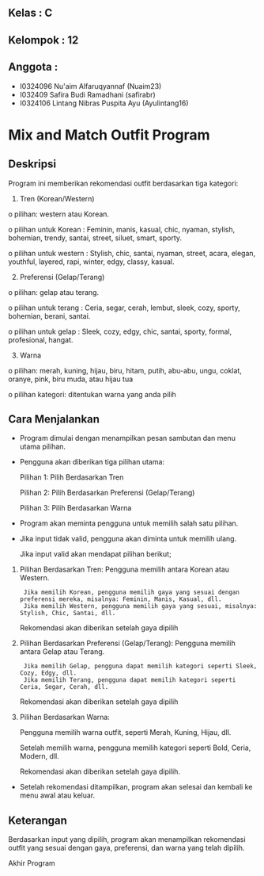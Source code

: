 ## Kelas        : C
## Kelompok     : 12
## Anggota      :
- I0324096 	    Nu'aim Alfaruqyannaf	    (Nuaim23)
- I032409       Safira Budi Ramadhani       (safirabr)
- I0324106      Lintang Nibras Puspita Ayu  (Ayulintang16) 

# Mix and Match Outfit Program

## Deskripsi
Program ini memberikan rekomendasi outfit berdasarkan tiga kategori:
1. Tren (Korean/Western)
   
o   pilihan: western atau Korean.

o	pilihan untuk Korean    : Feminin, manis, kasual, chic, nyaman, stylish, bohemian, trendy, santai, street, siluet, smart, sporty.

o	pilihan untuk western   : Stylish, chic, santai, nyaman, street, acara, elegan, youthful, layered, rapi, winter, edgy, classy, kasual.

2. Preferensi (Gelap/Terang)
   
o	pilihan: gelap atau terang.

o	pilihan untuk terang    : Ceria, segar, cerah, lembut, sleek, cozy, sporty, bohemian, berani, santai.

o	pilihan untuk gelap     : Sleek, cozy, edgy, chic, santai, sporty, formal, profesional, hangat.

3. Warna
   
o	pilihan: merah, kuning, hijau, biru, hitam, putih, abu-abu, ungu, coklat, oranye, pink, biru muda, atau hijau tua

o   pilihan kategori: ditentukan warna yang anda pilih

## Cara Menjalankan
- Program dimulai dengan menampilkan pesan sambutan dan menu utama pilihan. 
- Pengguna akan diberikan tiga pilihan utama:
  
    Pilihan 1: Pilih Berdasarkan Tren
  
    Pilihan 2: Pilih Berdasarkan Preferensi (Gelap/Terang)
  
    Pilihan 3: Pilih Berdasarkan Warna
  
- Program akan meminta pengguna untuk memilih salah satu pilihan.
- 
    Jika input tidak valid, pengguna akan diminta untuk memilih ulang.
  
    Jika input valid akan mendapat pilihan berikut;
  
1. Pilihan Berdasarkan Tren:
    Pengguna memilih antara Korean atau Western.
   
        Jika memilih Korean, pengguna memilih gaya yang sesuai dengan preferensi mereka, misalnya: Feminin, Manis, Kasual, dll.
        Jika memilih Western, pengguna memilih gaya yang sesuai, misalnya: Stylish, Chic, Santai, dll.
   
    Rekomendasi akan diberikan setelah gaya dipilih
2. Pilihan Berdasarkan Preferensi (Gelap/Terang):
    Pengguna memilih antara Gelap atau Terang.
   
        Jika memilih Gelap, pengguna dapat memilih kategori seperti Sleek, Cozy, Edgy, dll.
        Jika memilih Terang, pengguna dapat memilih kategori seperti Ceria, Segar, Cerah, dll.
   
    Rekomendasi akan diberikan setelah gaya dipilih
3. Pilihan Berdasarkan Warna:
   
    Pengguna memilih warna outfit, seperti Merah, Kuning, Hijau, dll.
   
    Setelah memilih warna, pengguna memilih kategori seperti Bold, Ceria, Modern, dll.
   
    Rekomendasi akan diberikan setelah gaya dipilih.
   
- Setelah rekomendasi ditampilkan, program akan selesai dan kembali ke menu awal atau keluar.

## Keterangan
Berdasarkan input yang dipilih, program akan menampilkan rekomendasi outfit yang sesuai dengan gaya, preferensi, dan warna yang telah dipilih.

Akhir Program
